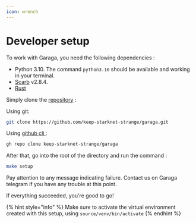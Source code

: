 ```yaml
---
icon: wrench
---
```


# Developer setup

To work with Garaga, you need the following dependencies :&#x20;

* Python 3.10.  The command `python3.10` should be available and working in your terminal.&#x20;
* [Scarb](https://docs.swmansion.com/scarb/download.html) v2.8.4.&#x20;
* [Rust](https://www.rust-lang.org/tools/install)

Simply clone the [repository](https://github.com/keep-starknet-strange/garaga) :

Using git:

```bash
git clone https://github.com/keep-starknet-strange/garaga.git
```

Using [github cli ](https://cli.github.com/) :

```bash
gh repo clone keep-starknet-strange/garaga
```

After that, go into the root of the directory and run the command :&#x20;

```bash
make setup
```

Pay attention to any message indicating failure. Contact us on Garaga telegram if you have any trouble at this point.&#x20;

If everything succeeded, you're good to go!

{% hint style="info" %}
Make sure to activate the virtual environment created with this setup, using `source/venv/bin/activate`&#x20;
{% endhint %}
